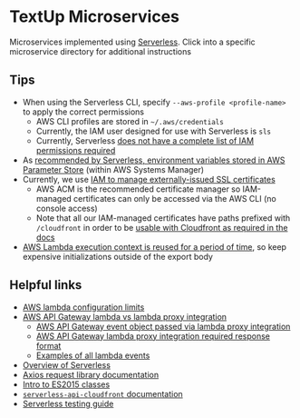 # TextUp Microservices

Microservices implemented using [Serverless](https://serverless.com). Click into a specific microservice directory for additional instructions

## Tips

* When using the Serverless CLI, specify `--aws-profile <profile-name>` to apply the correct permissions
    * AWS CLI profiles are stored in `~/.aws/credentials`
    * Currently, the IAM user designed for use with Serverless is `sls`
    * Currently, Serverless [does not have a complete list of IAM permissions required](https://serverless.com/framework/docs/providers/aws/guide/credentials/)
* As [recommended by Serverless, environment variables stored in AWS Parameter Store](https://serverless.com/blog/serverless-secrets-api-keys/) (within AWS Systems Manager)
* Currently, we use [IAM to manage externally-issued SSL certificates](https://docs.aws.amazon.com/IAM/latest/UserGuide/id_credentials_server-certs.html)
    * AWS ACM is the recommended certificate manager so IAM-managed certificates can only be accessed via the AWS CLI (no console access)
    * Note that all our IAM-managed certificates have paths prefixed with `/cloudfront` in order to be [usable with Cloudfront as required in the docs](https://aws.amazon.com/premiumsupport/knowledge-center/custom-ssl-certificate-cloudfront/)
* [AWS Lambda execution context is reused for a period of time](https://docs.aws.amazon.com/lambda/latest/dg/running-lambda-code.html), so keep expensive initializations outside of the export body

## Helpful links

* [AWS lambda configuration limits](https://docs.aws.amazon.com/lambda/latest/dg/limits.html)
* [AWS API Gateway lambda vs lambda proxy integration](https://medium.com/@lakshmanLD/lambda-proxy-vs-lambda-integration-in-aws-api-gateway-3a9397af0e6d)
    * [AWS API Gateway event object passed via lambda proxy integration](https://docs.aws.amazon.com/apigateway/latest/developerguide/set-up-lambda-proxy-integrations.html#api-gateway-simple-proxy-for-lambda-input-format)
    * [AWS API Gateway lambda proxy integration required response format](https://docs.aws.amazon.com/apigateway/latest/developerguide/api-gateway-create-api-as-simple-proxy-for-lambda.html)
    * [Examples of all lambda events](https://docs.aws.amazon.com/lambda/latest/dg/eventsources.html)
* [Overview of Serverless](https://hackernoon.com/a-crash-course-on-serverless-with-node-js-632b37d58b44)
* [Axios request library documentation](https://github.com/axios/axios)
* [Intro to ES2015 classes](https://developer.mozilla.org/en-US/docs/Web/JavaScript/Reference/Classes)
* [`serverless-api-cloudfront` documentation](https://github.com/Droplr/serverless-api-cloudfront)
* [Serverless testing guide](https://serverless.com/framework/docs/providers/aws/guide/testing/)
